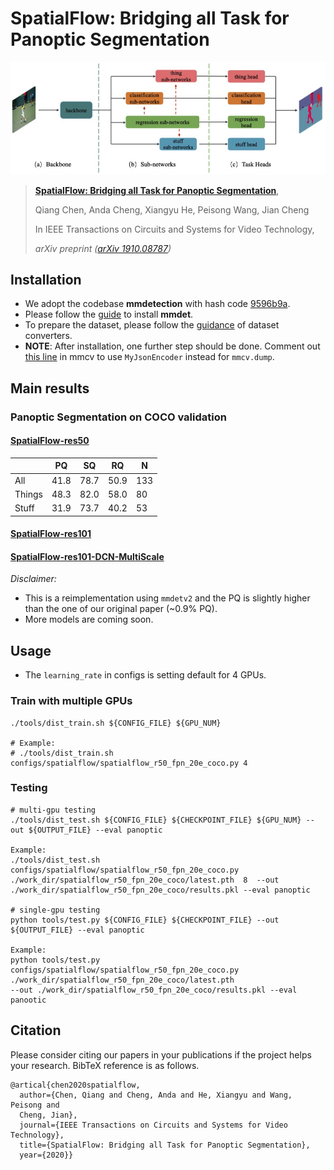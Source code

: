 # SpatialFlow: Bridging all Task for Panoptic Segmentation
![](resources/SpatialFlow.jpg)
> [**SpatialFlow: Bridging all Task for Panoptic Segmentation**](https://arxiv.org/abs/1910.08787),
> 
> Qiang Chen, Anda Cheng, Xiangyu He, Peisong Wang, Jian Cheng
> 
> In IEEE Transactions on Circuits and Systems for Video Technology,
>
> *arXiv preprint ([arXiv 1910.08787](https://arxiv.org/abs/1910.08787))*

## Installation
- We adopt the codebase **mmdetection** with hash code 
[9596b9a](https://github.com/open-mmlab/mmdetection/tree/9596b9a4c916ae601f9a8a641c3a0ea47265abec).
- Please follow the [guide](docs/install.md) to install **mmdet**.
- To prepare the dataset, please follow the [guidance](tools/panoptic_converters/README.md) of dataset converters.
- **NOTE**: After installation, one further step should be done. Comment out 
[this line](https://github.com/open-mmlab/mmcv/blob/master/mmcv/fileio/handlers/json_handler.py#L27) 
in mmcv to use `MyJsonEncoder` instead for `mmcv.dump`.

## Main results

### Panoptic Segmentation on COCO validation

#### [**SpatialFlow-res50**](https://1drv.ms/u/s!AgM0VtBH3kV9ilUOYM2Hd7EQseB1?e=jQeiu5)
|  | PQ | SQ | RQ | N |
| ------ |------ | ------ | ------ | ------ |
| All | 41.8 | 78.7 | 50.9 | 133 |
| Things | 48.3 | 82.0 | 58.0 | 80 |
| Stuff | 31.9 | 73.7 | 40.2 | 53 |

#### [**SpatialFlow-res101**]()

#### [**SpatialFlow-res101-DCN-MultiScale**]()

*Disclaimer:*

- This is a reimplementation using `mmdetv2` and the PQ is slightly
 higher than the one of our original paper (~0.9% PQ).
- More models are coming soon.

## Usage

- The `learning_rate` in configs is setting default for 4 GPUs.

### Train with multiple GPUs
```shell
./tools/dist_train.sh ${CONFIG_FILE} ${GPU_NUM}

# Example: 
# ./tools/dist_train.sh configs/spatialflow/spatialflow_r50_fpn_20e_coco.py 4
```

### Testing
```shell
# multi-gpu testing
./tools/dist_test.sh ${CONFIG_FILE} ${CHECKPOINT_FILE} ${GPU_NUM} --out ${OUTPUT_FILE} --eval panoptic
    
Example: 
./tools/dist_test.sh configs/spatialflow/spatialflow_r50_fpn_20e_coco.py 
./work_dir/spatialflow_r50_fpn_20e_coco/latest.pth  8  --out ./work_dir/spatialflow_r50_fpn_20e_coco/results.pkl --eval panoptic

# single-gpu testing
python tools/test.py ${CONFIG_FILE} ${CHECKPOINT_FILE} --out ${OUTPUT_FILE} --eval panoptic
    
Example: 
python tools/test.py configs/spatialflow/spatialflow_r50_fpn_20e_coco.py  ./work_dir/spatialflow_r50_fpn_20e_coco/latest.pth 
--out ./work_dir/spatialflow_r50_fpn_20e_coco/results.pkl --eval panootic
```

## Citation
Please consider citing our papers in your publications if the project helps your research. BibTeX reference is as follows.

```
@artical{chen2020spatialflow,
  author={Chen, Qiang and Cheng, Anda and He, Xiangyu and Wang, Peisong and 
  Cheng, Jian},
  journal={IEEE Transactions on Circuits and Systems for Video Technology}, 
  title={SpatialFlow: Bridging all Task for Panoptic Segmentation}, 
  year={2020}}
```
